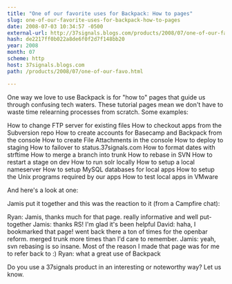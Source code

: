 ```yaml
---
title: "One of our favorite uses for Backpack: How to pages"
slug: one-of-our-favorite-uses-for-backpack-how-to-pages
date: 2008-07-03 10:34:57 -0500
external-url: http://37signals.blogs.com/products/2008/07/one-of-our-favo.html
hash: de2217ff0b022a8de6f0f2d7f148bb20
year: 2008
month: 07
scheme: http
host: 37signals.blogs.com
path: /products/2008/07/one-of-our-favo.html

---
```


One way we love to use Backpack is for "how to" pages that guide us through confusing tech waters. These tutorial pages mean we don't have to waste time relearning processes from scratch. Some examples:


How to change FTP server for existing files
How to checkout apps from the Subversion repo
How to create accounts for Basecamp and Backpack from the console
How to create File Attachments in the console
How to deploy to staging
How to failover to status.37signals.com
How to format dates with strftime 
How to merge a branch into trunk
How to rebase in SVN
How to restart a stage on dev
How to run solr locally
How to setup a local nameserver 
How to setup MySQL databases for local apps
How to setup the Unix programs required by our apps
How to test local apps in VMware


And here's a look at one:





Jamis put it together and this was the reaction to it (from a Campfire chat):


Ryan: Jamis, thanks much for that page. really informative and well put-together
Jamis: thanks RS! I'm glad it's been helpful
David: haha, I bookmarked that page! went back there a ton of times for the openbar reform. merged trunk more times than I'd care to remember.
Jamis: yeah, svn rebasing is so insane. Most of the reason I made that page was for me to refer back to :)
Ryan: what a great use of Backpack

Do you use a 37signals product in an interesting or noteworthy way? Let us know.
